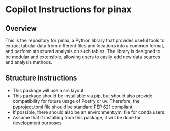 # Copilot Instructions for pinax

## Overview
This is the repository for pinax, a Python library that provides useful tools to extract tabular data from different files and locations into a common format, and perform structured analysis on such tables. The library is designed to be modular and extensible, allowing users to easily add new data sources and analysis methods.

## Structure instructions
- This package will use a src layout
- This package should be installable via pip, but should also provide compatibility for future usage of Poetry or uv. Therefore, the pyproject.toml file should be standard PEP 621 compliant.
- If possible, there should also be an environment.yml file for conda users.
- Assume that if installing from this package, it will be done for development purposes

